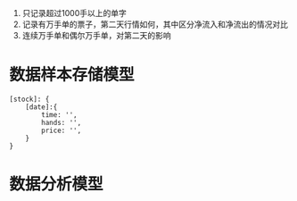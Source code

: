 1. 只记录超过1000手以上的单字
2. 记录有万手单的票子，第二天行情如何，其中区分净流入和净流出的情况对比
3. 连续万手单和偶尔万手单，对第二天的影响

# 数据样本存储模型
```
[stock]: {
    [date]:{
        time: '',
        hands: '',
        price: '',
    }
}
```

# 数据分析模型
```

```